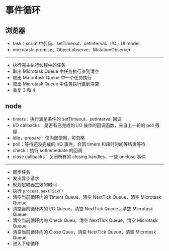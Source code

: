 # 事件循环

## 浏览器

- task：script 中代码、setTimeout、setInterval、I/O、UI render
- microtask: promise、Object.observe、MutationObserver

---

- 执行完主执行线程中的任务
- 取出 Microtask Queue 中任务执行直到清空
- 取出 Macrotask Queue 中一个任务执行
- 取出 Microtask Queue 中任务执行直到清空
- 重复 3 和 4

## node

- timers：执行满足条件的 setTimeout、setInterval 回调
- I/O callbacks：是否有已完成的 I/O 操作的回调函数，来自上一轮的 poll 残留
- idle，prepare：仅内部使用，可忽略
- poll：等待还没完成的 I/O 事件，会因 timers 和超时时间等结束等待
- check：执行 setImmediate 的回调
- close callbacks：关闭所有的 closing handles，一些 onclose 事件

---

- 同步任务
- 发出异步请求
- 规划定时器生效的时间
- 执行 `process.nextTick()`
- 清空当前循环内的 Timers Queue，清空 NextTick Queue，清空 Microtask Queue
- 清空当前循环内的 I/O Queue，清空 NextTick Queue，清空 Microtask Queue
- 清空当前循环内的 Check Queu，清空 NextTick Queue，清空 Microtask Queue
- 清空当前循环内的 Close Queu，清空 NextTick Queue，清空 Microtask Queue
- 进入下轮循环
